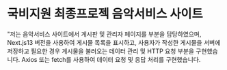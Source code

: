 # 국비지원 최종프로젝 음악서비스 사이트 
"저는 음악서비스 사이트에서 게시판 및 관리자 페이지를 부분을 담당하였으며, Next.js13 버전을 사용하여 게시물 목록을 표시하고, 사용자가 작성한 게시물을 서버에 저장하고 필요한 경우 게시물을 불러오는 데이터 관리 및 HTTP 요청 부분을 구현했습니다. Axios 또는 fetch를 사용하여 데이터 요청 및 응답 처리를 구현했습니다.

